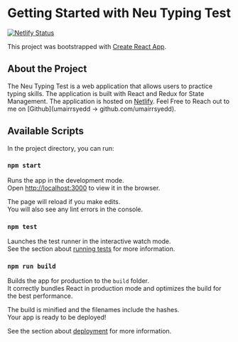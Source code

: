 # Getting Started with Neu Typing Test

[![Netlify Status](https://api.netlify.com/api/v1/badges/2efaadc0-9a1f-4490-97ac-9a911a760a47/deploy-status)](https://app.netlify.com/sites/neutypingtest/deploys)

This project was bootstrapped with [Create React App](https://github.com/facebook/create-react-app).

## About the Project

The Neu Typing Test is a web application that allows users to practice typing skills. The application is built with React and Redux for State Management. The application is hosted on [Netlify](https://netlify.com/).
Feel Free to Reach out to me on [Github](umairrsyedd -> github.com/umairrsyedd).

## Available Scripts

In the project directory, you can run:

### `npm start`

Runs the app in the development mode.\
Open [http://localhost:3000](http://localhost:3000) to view it in the browser.

The page will reload if you make edits.\
You will also see any lint errors in the console.

### `npm test`

Launches the test runner in the interactive watch mode.\
See the section about [running tests](https://facebook.github.io/create-react-app/docs/running-tests) for more information.

### `npm run build`

Builds the app for production to the `build` folder.\
It correctly bundles React in production mode and optimizes the build for the best performance.

The build is minified and the filenames include the hashes.\
Your app is ready to be deployed!

See the section about [deployment](https://facebook.github.io/create-react-app/docs/deployment) for more information.
